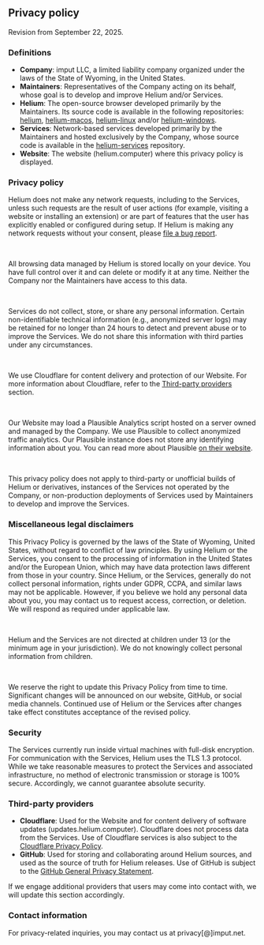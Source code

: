 ## Privacy policy

Revision from September 22, 2025.

### Definitions

- **Company**: imput LLC, a limited liability company organized under the laws of the State of
  Wyoming, in the United States.
- **Maintainers**: Representatives of the Company acting on its behalf, whose goal is to develop and
  improve Helium and/or Services.
- **Helium**: The open-source browser developed primarily by the Maintainers. Its source code is
  available in the following repositories: [helium](https://github.com/imputnet/helium),
  [helium-macos](https://github.com/imputnet/helium-macos),
  [helium-linux](https://github.com/imputnet/helium-linux) and/or
  [helium-windows](https://github.com/imputnet/helium-windows).
- **Services**: Network-based services developed primarily by the Maintainers and hosted exclusively
  by the Company, whose source code is available in the
  [helium-services](https://github.com/imputnet/helium-services) repository.
- **Website**: The website (helium.computer) where this privacy policy is displayed.

### Privacy policy

Helium does not make any network requests, including to the Services, unless such requests are the
result of user actions (for example, visiting a website or installing an extension) or are part of
features that the user has explicitly enabled or configured during setup. If Helium is making any
network requests without your consent, please
[file a bug report](https://github.com/imputnet/helium/issues).

<br>

All browsing data managed by Helium is stored locally on your device. You have full control over it
and can delete or modify it at any time. Neither the Company nor the Maintainers have access to this
data.

<br>

Services do not collect, store, or share any personal information. Certain non-identifiable
technical information (e.g., anonymized server logs) may be retained for no longer than 24 hours to
detect and prevent abuse or to improve the Services. We do not share this information with third
parties under any circumstances.

<br>

We use Cloudflare for content delivery and protection of our Website. For more information about
Cloudflare, refer to the [Third-party providers](#third-party-providers) section.

<br>

Our Website may load a Plausible Analytics script hosted on a server owned and managed by the
Company. We use Plausible to collect anonymized traffic analytics. Our Plausible instance does not
store any identifying information about you. You can read more about Plausible
[on their website](https://plausible.io/privacy-focused-web-analytics).

<br>

This privacy policy does not apply to third-party or unofficial builds of Helium or derivatives,
instances of the Services not operated by the Company, or non-production deployments of Services
used by Maintainers to develop and improve the Services.

### Miscellaneous legal disclaimers

This Privacy Policy is governed by the laws of the State of Wyoming, United States, without regard
to conflict of law principles. By using Helium or the Services, you consent to the processing of
information in the United States and/or the European Union, which may have data protection laws
different from those in your country. Since Helium, or the Services, generally do not collect
personal information, rights under GDPR, CCPA, and similar laws may not be applicable. However, if
you believe we hold any personal data about you, you may contact us to request access, correction,
or deletion. We will respond as required under applicable law.

<br>

Helium and the Services are not directed at children under 13 (or the minimum age in your
jurisdiction). We do not knowingly collect personal information from children.

<br>

We reserve the right to update this Privacy Policy from time to time. Significant changes will be
announced on our website, GitHub, or social media channels. Continued use of Helium or the Services
after changes take effect constitutes acceptance of the revised policy.

### Security

The Services currently run inside virtual machines with full-disk encryption. For communication with
the Services, Helium uses the TLS 1.3 protocol. While we take reasonable measures to protect the
Services and associated infrastructure, no method of electronic transmission or storage is 100%
secure. Accordingly, we cannot guarantee absolute security.

### Third-party providers

- **Cloudflare**: Used for the Website and for content delivery of software updates
  (updates.helium.computer). Cloudflare does not process data from the Services. Use of Cloudflare
  services is also subject to the
  [Cloudflare Privacy Policy](https://www.cloudflare.com/privacypolicy/).
- **GitHub**: Used for storing and collaborating around Helium sources, and used as the source of
  truth for Helium releases. Use of GitHub is subject to the
  [GitHub General Privacy Statement](https://docs.github.com/en/site-policy/privacy-policies/github-general-privacy-statement).

If we engage additional providers that users may come into contact with, we will update this section
accordingly.

### Contact information

For privacy-related inquiries, you may contact us at privacy[@]imput.net.
